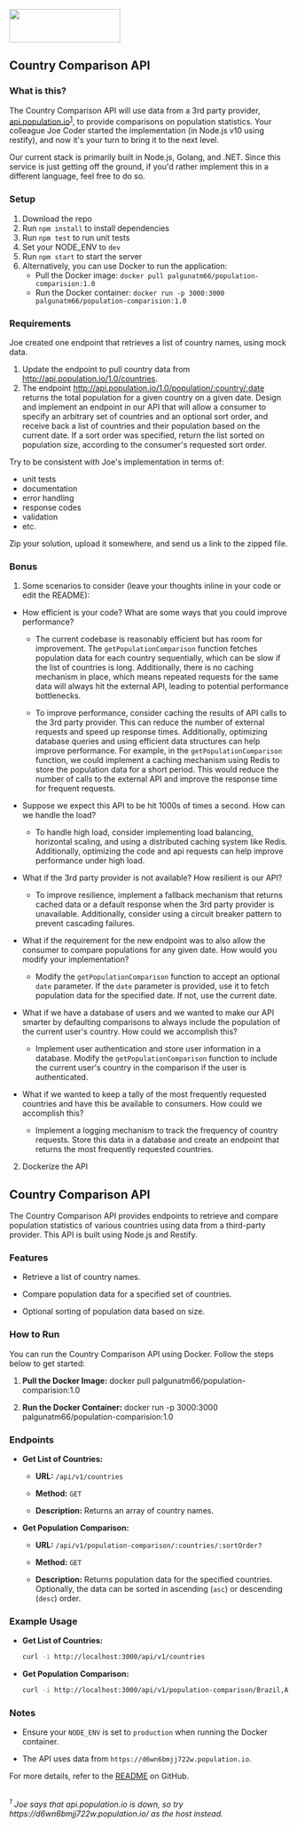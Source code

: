<img src="atom.png"  width="200" height="60">

## Country Comparison API

### What is this?

The Country Comparison API will use data from a 3rd party provider, [api.population.io](http://api.population.io)<sup>[1](#footnote1)</sup>, to provide comparisons on population statistics.  Your colleague Joe Coder started the implementation (in Node.js v10 using restify), and now it's your turn to bring it to the next level.  

Our current stack is primarily built in Node.js, Golang, and .NET.  Since this service is just getting off the ground, if you'd rather implement this in a different language, feel free to do so.

### Setup

1. Download the repo
2. Run `npm install` to install dependencies
3. Run `npm test` to run unit tests
4. Set your NODE_ENV to `dev`
5. Run `npm start` to start the server
6. Alternatively, you can use Docker to run the application:
   - Pull the Docker image: `docker pull palgunatm66/population-comparision:1.0`
   - Run the Docker container: `docker run -p 3000:3000 palgunatm66/population-comparision:1.0`

### Requirements

Joe created one endpoint that retrieves a list of country names, using mock data.

1. Update the endpoint to pull country data from http://api.population.io/1.0/countries.
2. The endpoint http://api.population.io/1.0/population/:country/:date returns the total population for a given country on a given date.  Design and implement an endpoint in our API that will allow a consumer to specify an arbitrary set of countries and an optional sort order, and receive back a list of countries and their population based on the current date.  If a sort order was specified, return the list sorted on population size, according to the consumer's requested sort order.

Try to be consistent with Joe's implementation in terms of:
* unit tests
* documentation
* error handling
* response codes
* validation
* etc.

Zip your solution, upload it somewhere, and send us a link to the zipped file.

### Bonus
1. Some scenarios to consider (leave your thoughts inline in your code or edit the README):
  * How efficient is your code?  What are some ways that you could improve performance?
    * The current codebase is reasonably efficient but has room for improvement. The `getPopulationComparison` function fetches population data for each country sequentially, which can be slow if the list of countries is long. Additionally, there is no caching mechanism in place, which means repeated requests for the same data will always hit the external API, leading to potential performance bottlenecks.

    * To improve performance, consider caching the results of API calls to the 3rd party provider. This can reduce the number of external requests and speed up response times. Additionally, optimizing database queries and using efficient data structures can help improve performance. For example, in the `getPopulationComparison` function, we could implement a caching mechanism using Redis to store the population data for a short period. This would reduce the number of calls to the external API and improve the response time for frequent requests. 

  * Suppose we expect this API to be hit 1000s of times a second.  How can we handle the load?
    * To handle high load, consider implementing load balancing, horizontal scaling, and using a distributed caching system like Redis. Additionally, optimizing the code and api requests can help improve performance under high load.

  * What if the 3rd party provider is not available?  How resilient is our API?
    * To improve resilience, implement a fallback mechanism that returns cached data or a default response when the 3rd party provider is unavailable. Additionally, consider using a circuit breaker pattern to prevent cascading failures.

  * What if the requirement for the new endpoint was to also allow the consumer to compare populations for any given date.  How would you modify your implementation?
    * Modify the `getPopulationComparison` function to accept an optional `date` parameter. If the `date` parameter is provided, use it to fetch population data for the specified date. If not, use the current date.

  * What if we have a database of users and we wanted to make our API smarter by defaulting comparisons to always include the population of the current user's country.  How could we accomplish this?
    * Implement user authentication and store user information in a database. Modify the `getPopulationComparison` function to include the current user's country in the comparison if the user is authenticated.
    
  * What if we wanted to keep a tally of the most frequently requested countries and have this be available to consumers.  How could we accomplish this?
    * Implement a logging mechanism to track the frequency of country requests. Store this data in a database and create an endpoint that returns the most frequently requested countries.

2. Dockerize the API


## Country Comparison API

The Country Comparison API provides endpoints to retrieve and compare population statistics of various countries using data from a third-party provider. This API is built using Node.js and Restify.

### Features

- Retrieve a list of country names.

- Compare population data for a specified set of countries.

- Optional sorting of population data based on size.


### How to Run

You can run the Country Comparison API using Docker. Follow the steps below to get started:

1. **Pull the Docker Image:**
   docker pull palgunatm66/population-comparision:1.0

2. **Run the Docker Container:**
   docker run -p 3000:3000 palgunatm66/population-comparision:1.0


### Endpoints

- **Get List of Countries:**

  - **URL:** `/api/v1/countries`

  - **Method:** `GET`

  - **Description:** Returns an array of country names.

- **Get Population Comparison:**

  - **URL:** `/api/v1/population-comparison/:countries/:sortOrder?`

  - **Method:** `GET`

  - **Description:** Returns population data for the specified countries. Optionally, the data can be sorted in ascending (`asc`) or descending (`desc`) order.

### Example Usage

- **Get List of Countries:**

  ```sh
  curl -i http://localhost:3000/api/v1/countries
  ```

- **Get Population Comparison:**

  ```sh
  curl -i http://localhost:3000/api/v1/population-comparison/Brazil,Argentina/desc
  ```

### Notes

- Ensure your `NODE_ENV` is set to `production` when running the Docker container.

- The API uses data from `https://d6wn6bmjj722w.population.io`.

For more details, refer to the [README](https://github.com/KaplanTestPrep/country-comparison-api/blob/main/README.md) on GitHub.

<br>
<i><a name="footnote1"><sup>1</sup></a> Joe says that api.population.io is down, so try https://d6wn6bmjj722w.population.io/ as the host instead.<i>

